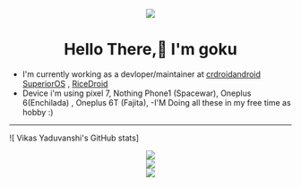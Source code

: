 

<p align="center">
  <img src="https://user-images.githubusercontent.com/29405483/221152051-24647828-d8ff-4cd3-b7a3-a3aeaf31929a.png" />
</p>

<h1 align="center">
Hello There,👋
  I'm goku
</h1>

- I'm currently working as a devloper/maintainer at [crdroidandroid](https://github.com/crdroidandroid)  [SuperiorOS](https://superioros.org/) , [RiceDroid](https://ricedroidoss.github.io) 
- Device i'm using pixel 7, Nothing Phone1 (Spacewar), Oneplus 6(Enchilada) , Oneplus 6T (Fajita), 
-I'M Doing all these in my free time as hobby :) 


---

![ Vikas Yaduvanshi's  GitHub stats]

<div align="center">
    <img src="https://github-readme-stats.vercel.app/api?username=Vikas-V2&show_icons=true&theme=dark">
</div>

<div align="center">
    <img src="https://github-readme-stats.vercel.app/api/top-langs/?username=Vikas-V2&layout=compact&theme=dark">
</div>

<div align="center">
    <img src="https://komarev.com/ghpvc/?username=Vikas-V2&color=blueviolet&style=for-the-badge&label=PROFILE+VIEWS">
</div>
